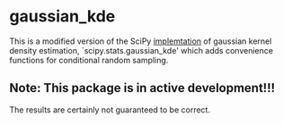# gaussian_kde

This is a modified version of the SciPy [implemtation](https://docs.scipy.org/doc/scipy/reference/generated/scipy.stats.gaussian_kde.html) of gaussian kernel density estimation, `scipy.stats.gaussian_kde' which adds convenience functions for conditional random sampling.

## Note: This package is in active development!!!

The results are certainly not guaranteed to be correct.